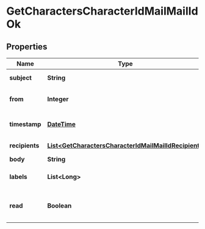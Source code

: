 
# GetCharactersCharacterIdMailMailIdOk

## Properties
Name | Type | Description | Notes
------------ | ------------- | ------------- | -------------
**subject** | **String** | Mail subject |  [optional]
**from** | **Integer** | From whom the mail was sent |  [optional]
**timestamp** | [**DateTime**](DateTime.md) | When the mail was sent |  [optional]
**recipients** | [**List&lt;GetCharactersCharacterIdMailMailIdRecipient&gt;**](GetCharactersCharacterIdMailMailIdRecipient.md) | Recipients of the mail |  [optional]
**body** | **String** | Mail&#39;s body |  [optional]
**labels** | **List&lt;Long&gt;** | Labels attached to the mail |  [optional]
**read** | **Boolean** | Whether the mail is flagged as read |  [optional]



